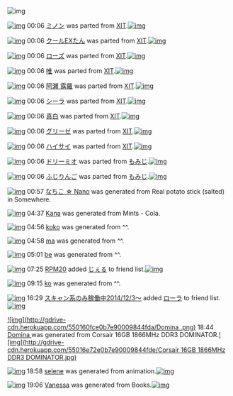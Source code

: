 ![img](http://gdrive-cdn.herokuapp.com/537b65a5bc09f0000721dda7/512px-barcode.png)

[![img](http://www.deviantsart.com/3d70dsr.png)](http://www.barcodekanojo.com/kanojo/251286/%E3%83%9F%E3%83%8E%E3%83%B3) 00:06 [ミノン](http://www.barcodekanojo.com/kanojo/251286/%E3%83%9F%E3%83%8E%E3%83%B3) was parted from [XIT](http://www.barcodekanojo.com/kanojo/251286/%E3%83%9F%E3%83%8E%E3%83%B3).[![img](http://www.deviantsart.com/815jg6.jpeg)](http://www.barcodekanojo.com/user/209348/XIT) 

[![img](http://www.deviantsart.com/2bqk6to.png)](http://www.barcodekanojo.com/kanojo/87001/%E3%82%AF%E3%83%BC%E3%83%ABEX%E3%81%9F%E3%82%93) 00:06 [クールEXたん](http://www.barcodekanojo.com/kanojo/87001/%E3%82%AF%E3%83%BC%E3%83%ABEX%E3%81%9F%E3%82%93) was parted from [XIT](http://www.barcodekanojo.com/kanojo/87001/%E3%82%AF%E3%83%BC%E3%83%ABEX%E3%81%9F%E3%82%93).[![img](http://www.deviantsart.com/815jg6.jpeg)](http://www.barcodekanojo.com/user/209348/XIT) 

[![img](http://www.deviantsart.com/t26sf0.png)](http://www.barcodekanojo.com/kanojo/2557493/%E3%83%AD%E3%83%BC%E3%82%BA) 00:06 [ローズ](http://www.barcodekanojo.com/kanojo/2557493/%E3%83%AD%E3%83%BC%E3%82%BA) was parted from [XIT](http://www.barcodekanojo.com/kanojo/2557493/%E3%83%AD%E3%83%BC%E3%82%BA).[![img](http://www.deviantsart.com/815jg6.jpeg)](http://www.barcodekanojo.com/user/209348/XIT) 

[![img](http://www.deviantsart.com/14c5n18.png)](http://www.barcodekanojo.com/kanojo/1985880/%E5%94%AF) 00:06 [唯](http://www.barcodekanojo.com/kanojo/1985880/%E5%94%AF) was parted from [XIT](http://www.barcodekanojo.com/kanojo/1985880/%E5%94%AF).[![img](http://www.deviantsart.com/815jg6.jpeg)](http://www.barcodekanojo.com/user/209348/XIT) 

[![img](http://www.deviantsart.com/93br7n.png)](http://www.barcodekanojo.com/kanojo/1998244/%E9%98%BF%E7%80%AC%20%E9%9C%B2%E7%BE%85) 00:06 [阿瀬 露羅](http://www.barcodekanojo.com/kanojo/1998244/%E9%98%BF%E7%80%AC%20%E9%9C%B2%E7%BE%85) was parted from [XIT](http://www.barcodekanojo.com/kanojo/1998244/%E9%98%BF%E7%80%AC%20%E9%9C%B2%E7%BE%85).[![img](http://www.deviantsart.com/815jg6.jpeg)](http://www.barcodekanojo.com/user/209348/XIT) 

[![img](http://www.deviantsart.com/1394lr.png)](http://www.barcodekanojo.com/kanojo/1848709/%E3%82%B7%E3%83%BC%E3%83%A9) 00:06 [シーラ](http://www.barcodekanojo.com/kanojo/1848709/%E3%82%B7%E3%83%BC%E3%83%A9) was parted from [XIT](http://www.barcodekanojo.com/kanojo/1848709/%E3%82%B7%E3%83%BC%E3%83%A9).[![img](http://www.deviantsart.com/815jg6.jpeg)](http://www.barcodekanojo.com/user/209348/XIT) 

[![img](http://www.deviantsart.com/2na48jb.png)](http://www.barcodekanojo.com/kanojo/2557494/%E7%9C%9F%E7%99%BD) 00:06 [真白](http://www.barcodekanojo.com/kanojo/2557494/%E7%9C%9F%E7%99%BD) was parted from [XIT](http://www.barcodekanojo.com/kanojo/2557494/%E7%9C%9F%E7%99%BD).[![img](http://www.deviantsart.com/815jg6.jpeg)](http://www.barcodekanojo.com/user/209348/XIT) 

[![img](http://www.deviantsart.com/2daplm1.png)](http://www.barcodekanojo.com/kanojo/43948/%E3%82%B0%E3%83%AA%E3%83%BC%E3%82%BC) 00:06 [グリーゼ](http://www.barcodekanojo.com/kanojo/43948/%E3%82%B0%E3%83%AA%E3%83%BC%E3%82%BC) was parted from [XIT](http://www.barcodekanojo.com/kanojo/43948/%E3%82%B0%E3%83%AA%E3%83%BC%E3%82%BC).[![img](http://www.deviantsart.com/815jg6.jpeg)](http://www.barcodekanojo.com/user/209348/XIT) 

[![img](http://www.deviantsart.com/1v53441.png)](http://www.barcodekanojo.com/kanojo/2557473/%E3%83%8F%E3%82%A4%E3%82%B5%E3%82%A4) 00:06 [ハイサイ](http://www.barcodekanojo.com/kanojo/2557473/%E3%83%8F%E3%82%A4%E3%82%B5%E3%82%A4) was parted from [XIT](http://www.barcodekanojo.com/kanojo/2557473/%E3%83%8F%E3%82%A4%E3%82%B5%E3%82%A4).[![img](http://www.deviantsart.com/815jg6.jpeg)](http://www.barcodekanojo.com/user/209348/XIT) 

[![img](http://www.deviantsart.com/2cjucum.png)](http://www.barcodekanojo.com/kanojo/3192677/%E3%83%89%E3%83%AA%E3%83%BC%E3%83%9F%E3%82%AA) 00:06 [ドリーミオ](http://www.barcodekanojo.com/kanojo/3192677/%E3%83%89%E3%83%AA%E3%83%BC%E3%83%9F%E3%82%AA) was parted from [もみじ](http://www.barcodekanojo.com/kanojo/3192677/%E3%83%89%E3%83%AA%E3%83%BC%E3%83%9F%E3%82%AA).[![img](http://www.deviantsart.com/g797g7.jpeg)](http://www.barcodekanojo.com/user/233243/%E3%82%82%E3%81%BF%E3%81%98) 

[![img](http://www.deviantsart.com/1g3tq9j.png)](http://www.barcodekanojo.com/kanojo/3192676/%E3%81%B5%E3%81%98%E3%82%8A%E3%82%93%E3%81%94) 00:06 [ふじりんご](http://www.barcodekanojo.com/kanojo/3192676/%E3%81%B5%E3%81%98%E3%82%8A%E3%82%93%E3%81%94) was parted from [もみじ](http://www.barcodekanojo.com/kanojo/3192676/%E3%81%B5%E3%81%98%E3%82%8A%E3%82%93%E3%81%94).[![img](http://www.deviantsart.com/g797g7.jpeg)](http://www.barcodekanojo.com/user/233243/%E3%82%82%E3%81%BF%E3%81%98) 

[![img](http://www.deviantsart.com/27v5n17.png)](http://www.barcodekanojo.com/kanojo/3193406/%E3%81%AA%E3%81%A1%E3%81%93%20%E2%98%86%20Nano) 00:57 [なちこ ☆ Nano](http://www.barcodekanojo.com/kanojo/3193406/%E3%81%AA%E3%81%A1%E3%81%93%20%E2%98%86%20Nano) was generated from Real potato stick (salted) in Somewhere.

[![img](http://www.deviantsart.com/13g0oih.png)](http://www.barcodekanojo.com/kanojo/3193407/Kana) 04:37 [Kana](http://www.barcodekanojo.com/kanojo/3193407/Kana) was generated from Mints - Cola.

[![img](http://www.deviantsart.com/sv6qrg.png)](http://www.barcodekanojo.com/kanojo/3193408/koko) 04:56 [koko](http://www.barcodekanojo.com/kanojo/3193408/koko) was generated from ^^.

[![img](http://www.deviantsart.com/11igia5.png)](http://www.barcodekanojo.com/kanojo/3193409/ma) 04:58 [ma](http://www.barcodekanojo.com/kanojo/3193409/ma) was generated from ^^.

[![img](http://www.deviantsart.com/191mpk0.png)](http://www.barcodekanojo.com/kanojo/3193410/be) 05:01 [be](http://www.barcodekanojo.com/kanojo/3193410/be) was generated from ^^.

[![img](http://www.deviantsart.com/1m0o1ih.jpeg)](http://www.barcodekanojo.com/user/397515/RPM20) 07:25 [RPM20](http://www.barcodekanojo.com/user/397515/RPM20) added [じぇる](http://www.barcodekanojo.com/kanojo/2528481/%E3%81%98%E3%81%87%E3%82%8B) to friend list.[![img](http://www.deviantsart.com/1vm1seb.png)](http://www.barcodekanojo.com/kanojo/2528481/%E3%81%98%E3%81%87%E3%82%8B) 

[![img](http://www.deviantsart.com/20i3s9h.png)](http://www.barcodekanojo.com/kanojo/3193411/ko) 09:15 [ko](http://www.barcodekanojo.com/kanojo/3193411/ko) was generated from ^^.

[![img](http://www.deviantsart.com/99ugn1.jpeg)](http://www.barcodekanojo.com/user/6029/%E3%82%B9%E3%82%AD%E3%83%A3%E3%83%B3%E7%B3%BB%E3%81%AE%E3%81%BF%E7%A8%BC%E5%83%8D%E4%B8%AD2014%2F12%2F3%EF%BD%9E) 16:29 [スキャン系のみ稼働中2014/12/3～](http://www.barcodekanojo.com/user/6029/%E3%82%B9%E3%82%AD%E3%83%A3%E3%83%B3%E7%B3%BB%E3%81%AE%E3%81%BF%E7%A8%BC%E5%83%8D%E4%B8%AD2014%2F12%2F3%EF%BD%9E) added [ローラ](http://www.barcodekanojo.com/kanojo/2475148/%E3%83%AD%E3%83%BC%E3%83%A9) to friend list.[![img](http://www.deviantsart.com/thhn8e.png)](http://www.barcodekanojo.com/kanojo/2475148/%E3%83%AD%E3%83%BC%E3%83%A9) 

[![img](http://gdrive-cdn.herokuapp.com/550160fce0b7e90009844fda/Domina .png)](http://www.barcodekanojo.com/kanojo/3193412/Domina%20) 18:44 [Domina ](http://www.barcodekanojo.com/kanojo/3193412/Domina%20) was generated from Corsair 16GB 1866MHz DDR3 DOMINATOR.[![img](http://gdrive-cdn.herokuapp.com/55016e72e0b7e90009844fde/Corsair 16GB 1866MHz DDR3 DOMINATOR.jpg)](http://www.barcodekanojo.com/product_images/barcode/6019152/1426153403/Corsair%2016GB%201866MHz%20DDR3%20DOMINATOR.jpg) 

[![img](http://www.deviantsart.com/oqf0nd.png)](http://www.barcodekanojo.com/kanojo/3193413/selene) 18:58 [selene](http://www.barcodekanojo.com/kanojo/3193413/selene) was generated from animation.[![img](http://gdrive-cdn.herokuapp.com/55016d70e0b7e90009844fdd/animation.jpg)](http://www.barcodekanojo.com/product_images/barcode/6019153/1426154248/50x50xanimation.jpg,qw=88,ah=88.pagespeed.ic.bw_Hb47dY0.jpg) 

[![img](http://www.deviantsart.com/1hfjqlr.png)](http://www.barcodekanojo.com/kanojo/3193414/Vanessa) 19:06 [Vanessa](http://www.barcodekanojo.com/kanojo/3193414/Vanessa) was generated from Books.[![img](http://gdrive-cdn.herokuapp.com/5501673ae0b7e90009844fdc/Books.jpg)](http://www.barcodekanojo.com/product_images/barcode/6019154/1426154719/50x50xBooks.jpg,qw=88,ah=88.pagespeed.ic.A7CTQCxlq6.jpg) 

